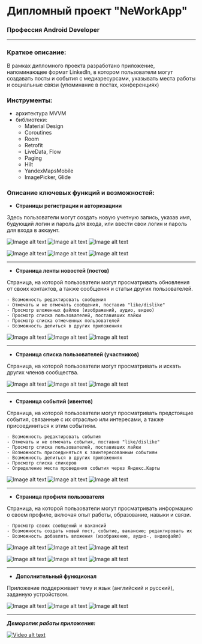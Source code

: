 # Дипломный проект "NeWorkApp"

### Профессия Android Developer

---

### Краткое описание:

В рамках дипломного проекта разработано приложение, напоминающее формат LinkedIn, в котором пользователи
могут создавать посты и события с медиаресурсами, указывать места работы и социальные связи (упоминание в постах, конференциях)

### Инструменты:

- архитектура MVVM
- библиотеки:
  - Material Design
  - Coroutines
  - Room
  - Retrofit
  - LiveData, Flow
  - Paging
  - Hilt
  - YandexMapsMobile
  - ImagePicker, Glide

### Описание ключевых функций и возможностей:

- **Страницы регистрации и авторизациии** 

Здесь пользователи могут создать новую учетную запись, указав имя, будующий логин и пароль для входа,
или ввести свои логин и пароль для входа в аккаунт.

![Image alt text](https://github.com/MSPirat/NeWorkApp/blob/master/screenShots/1.jpg)
![Image alt text](https://github.com/MSPirat/NeWorkApp/blob/master/screenShots/2.jpg)
![Image alt text](https://github.com/MSPirat/NeWorkApp/blob/master/screenShots/3.jpg)

![Image alt text](https://github.com/MSPirat/NeWorkApp/blob/master/screenShots/4.jpg)
![Image alt text](https://github.com/MSPirat/NeWorkApp/blob/master/screenShots/5.jpg)
![Image alt text](https://github.com/MSPirat/NeWorkApp/blob/master/screenShots/7.jpg)

---

- **Страница ленты новостей (постов)**

Страница, на которой пользователи могут просматривать обновления от своих контактов, а также сообщения и статьи других пользователей.

    - Возможность редактировать сообщения
    - Отмечать и не отмечать сообщения, поставив "like/dislike"
    - Просмотр вложенных файлов (изображений, аудио, видео)
    - Просмотр списка пользователей, поставивших лайки
    - Просмотр списка отмеченных пользователей
    - Возможность делиться в других приложениях

![Image alt text](https://github.com/MSPirat/NeWorkApp/blob/master/screenShots/10.jpg)
![Image alt text](https://github.com/MSPirat/NeWorkApp/blob/master/screenShots/12.jpg)
![Image alt text](https://github.com/MSPirat/NeWorkApp/blob/master/screenShots/13.jpg)

---

- **Страница списка пользователей (участников)**

Страница, на которой пользователи могут просматривать и искать других членов сообщества.

![Image alt text](https://github.com/MSPirat/NeWorkApp/blob/master/screenShots/15.jpg)
![Image alt text](https://github.com/MSPirat/NeWorkApp/blob/master/screenShots/16.jpg)
![Image alt text](https://github.com/MSPirat/NeWorkApp/blob/master/screenShots/17.jpg)

---

- **Страница событий (ивентов)**

Страница, на которой пользователи могут просматривать предстоящие события, связанные с их отраслью или интересами, а также присоединиться к этим событиям.

    - Возможность редактировать события
    - Отмечать и не отмечать события, поставив "like/dislike"
    - Просмотр списка пользователей, поставивших лайки
    - Возможность присоединяться к заинтересованным событиям
    - Возможность делиться в других приложениях
    - Просмотр списка спикеров
    - Определение места проведения события через Яндекс.Карты 

![Image alt text](https://github.com/MSPirat/NeWorkApp/blob/master/screenShots/18.jpg)
![Image alt text](https://github.com/MSPirat/NeWorkApp/blob/master/screenShots/19.jpg)
![Image alt text](https://github.com/MSPirat/NeWorkApp/blob/master/screenShots/20.jpg)

---

- **Страница профиля пользователя**

Страница, на которой пользователи могут просматривать информацию о своем профиле, включая опыт работы, образование, навыки и связи.

    - Просмотр своих сообщений и вакансий
    - Возможность создать новый пост, событие, вакансию; редактировать их
    - Возможность добавлять вложения (изображение, аудио-, видеофайл)

![Image alt text](https://github.com/MSPirat/NeWorkApp/blob/master/screenShots/21.jpg)
![Image alt text](https://github.com/MSPirat/NeWorkApp/blob/master/screenShots/22.jpg)
![Image alt text](https://github.com/MSPirat/NeWorkApp/blob/master/screenShots/23.jpg)

![Image alt text](https://github.com/MSPirat/NeWorkApp/blob/master/screenShots/24.jpg)
![Image alt text](https://github.com/MSPirat/NeWorkApp/blob/master/screenShots/25.jpg)
![Image alt text](https://github.com/MSPirat/NeWorkApp/blob/master/screenShots/26.jpg)

---

- **Дополнительный функционал**

Приложение поддерживает тему и язык (английский и русский), заданную устройством.

![Image alt text](https://github.com/MSPirat/NeWorkApp/blob/master/screenShots/27.jpg)
![Image alt text](https://github.com/MSPirat/NeWorkApp/blob/master/screenShots/28.jpg)
![Image alt text](https://github.com/MSPirat/NeWorkApp/blob/master/screenShots/29.jpg)

---

***Деморолик работы приложения:***

[![Video alt text](https://github.com/MSPirat/NeWorkApp/blob/master/screenShots/0.jpg)](https://raw.githubusercontent.com/MSPirat/NeWorkApp/master/screenRecord/ScreenRecord_NeWorkApp.mp4)
